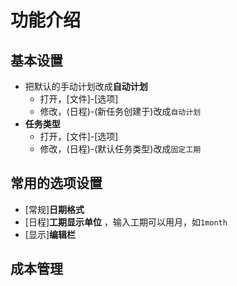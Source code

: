 # 功能介绍

## 基本设置

* 把默认的手动计划改成**自动计划**
  - 打开，[文件]-[选项]
  - 修改，(日程)-(新任务创建于)改成`自动计划`
* **任务类型**
  - 打开，[文件]-[选项]
  - 修改，(日程)-(默认任务类型)改成`固定工期`

## 常用的选项设置

* [常规]**日期格式**
* [日程]**工期显示单位** ，输入工期可以用月，如`1month`
* [显示]**编辑栏**



## 成本管理

